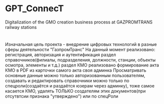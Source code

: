 # GPT_ConnecT
Digitalization of the GMO creation business process at GAZPROMTRANS railway stations
#
Изначальная цель проекта - внедрение цифровых технологий в разные сферы деятельности "ГазпромТранс"
На данный момент реализовано:
регистрация, авторизация и аутентификация
раздел справочников(филиалы, подразделения, должности, станции, объекты осмотра, элементы и т.д.)
раздел КМО
реализовано формирование акта КМО в PDF из карточки самого акта
своя админка
Просматривать основные данные можно только авторизованным пользователям, создавать и редактировать справочники можно только по спецроли(создаётся и раздаётся юзерам через админку), тоже самое касается КМО, удалять ТОЛЬКО создателям этих документов(при отсутвтсии признака "утверждено") или по спецРоли
